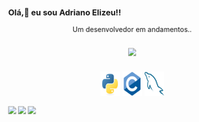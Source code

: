 

<h3>
Olá,👋 eu sou Adriano Elizeu!!
</h3>

<p align = 'center'> Um desenvolvedor em andamentos..</p>

##
<p align = 'center'> <img height = "150em" src = "https://github-readme-stats.vercel.app/api?username=adrianoelizeu&theme=prussian&show_icons=true"/>
</p>
    
## <p align = 'center'> <img align="center" alt="adrianoelizeu-Python" height="50" width="40" src="https://raw.githubusercontent.com/devicons/devicon/master/icons/python/python-original.svg"> <img align="center" alt="adrianoelizeu-C" height="50" width="40" src="https://raw.githubusercontent.com/devicons/devicon/master/icons/c/c-original.svg"> <img align="center" alt="adrianoelizeu-mysql" height="50" width="40" src="https://raw.githubusercontent.com/devicons/devicon/master/icons/mysql/mysql-original.svg">
</p>

<a href="https://www.instagram.com/adrianoelizeu/" target="_blank"><img src="https://img.shields.io/badge/-Instagram-%23E4405F?style=for-the-badge&logo=instagram&logoColor=white" target="_blank"></a> <a href="https://www.twitter.com/AdrianoElizeu?s=09/" target="_blank"><img src="https://img.shields.io/badge/Twitter-1DA1F2?style=for-the-badge&logo=twitter&logoColor=white" target="_blank"></a> <a href="https://www.linkedin.com/in/adriano-elizeu-2358a7195/" target="_blank"><img src="https://img.shields.io/badge/-LinkedIn-%230077B5?style=for-the-badge&logo=linkedin&logoColor=white" target="_blank"></a>
  
  
  



